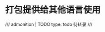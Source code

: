 <!--
SPDX-FileCopyrightText: 2021 Shuai Zhang

SPDX-License-Identifier: CC-BY-NC-ND-4.0
-->

# 打包提供给其他语言使用

/// admonition | TODO
    type: todo
待转录
///

